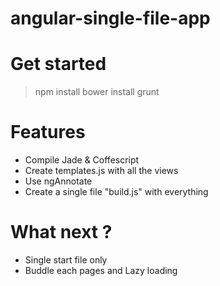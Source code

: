 angular-single-file-app
=======================
# Get started
> npm install
> bower install
> grunt

# Features
- Compile Jade & Coffescript
- Create templates.js with all the views
- Use ngAnnotate
- Create a single file "build.js" with everything

# What next ?
- Single start file only
- Buddle each pages and Lazy loading
